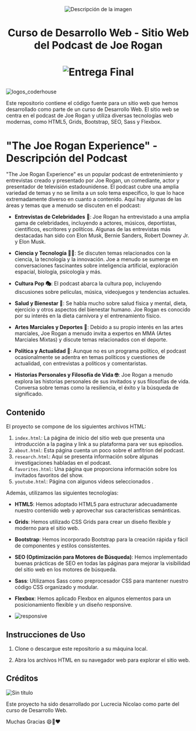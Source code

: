 <div align="center">
  <img src="https://github.com/coquinico/46825/assets/139014533/9011ab2f-87be-447d-ae3e-b7fac848d56c" alt="Descripción de la imagen">
</div>



<div align="center">
  <h1>Curso de Desarrollo Web - Sitio Web del Podcast de Joe Rogan <h1/>
    
  ![Entrega Final](https://img.shields.io/badge/Entrega%20Final-Complete-brightgreen.svg)

</div>





![logos_coderhouse](https://github.com/coquinico/46825/assets/139014533/aacb648d-0823-41f9-bacd-d8e16731baeb)

Este repositorio contiene el código fuente para un sitio web que hemos desarrollado como parte de un curso de Desarrollo Web. El sitio web se centra en el podcast de Joe Rogan y utiliza diversas tecnologías web modernas, como HTML5, Grids, Bootstrap, SEO, Sass y Flexbox.

# "The Joe Rogan Experience" - Descripción del Podcast

"The Joe Rogan Experience" es un popular podcast de entretenimiento y entrevistas creado y presentado por Joe Rogan, un comediante, actor y presentador de televisión estadounidense. El podcast cubre una amplia variedad de temas y no se limita a un solo tema específico, lo que lo hace extremadamente diverso en cuanto a contenido. Aquí hay algunas de las áreas y temas que a menudo se discuten en el podcast:

- **Entrevistas de Celebridades** 🎤: Joe Rogan ha entrevistado a una amplia gama de celebridades, incluyendo a actores, músicos, deportistas, científicos, escritores y políticos. Algunas de las entrevistas más destacadas han sido con Elon Musk, Bernie Sanders, Robert Downey Jr. y Elon Musk.

- **Ciencia y Tecnología 🧑‍🔬**: Se discuten temas relacionados con la ciencia, la tecnología y la innovación. Joe a menudo se sumerge en conversaciones fascinantes sobre inteligencia artificial, exploración espacial, biología, psicología y más.

- **Cultura Pop 🎭**: El podcast abarca la cultura pop, incluyendo discusiones sobre películas, música, videojuegos y tendencias actuales.

- **Salud y Bienestar 🧬**: Se habla mucho sobre salud física y mental, dieta, ejercicio y otros aspectos del bienestar humano. Joe Rogan es conocido por su interés en la dieta carnívora y el entrenamiento físico.

- **Artes Marciales y Deportes 🥊**: Debido a su propio interés en las artes marciales, Joe Rogan a menudo invita a expertos en MMA (Artes Marciales Mixtas) y discute temas relacionados con el deporte.

- **Política y Actualidad 📰**: Aunque no es un programa político, el podcast ocasionalmente se adentra en temas políticos y cuestiones de actualidad, con entrevistas a políticos y comentaristas.

- **Historias Personales y Filosofía de Vida 🤓**: Joe Rogan a menudo explora las historias personales de sus invitados y sus filosofías de vida. Conversa sobre temas como la resiliencia, el éxito y la búsqueda de significado.



## Contenido

El proyecto se compone de los siguientes archivos HTML:

1. `index.html`: La página de inicio del sitio web que presenta una introducción a la pagina y link a su plataforma para ver sus episodios.
2. `about.html`: Esta página cuenta un poco sobre el anfitrion del podcast.
3. `research.html`: Aquí se presenta información sobre algunas investigaciones habladas en el podcast.
4. `favorites.html`: Una página que proporciona información sobre los invitados favoritos del show.
5. `youtube.html`: Página con algunos videos seleccionados .

Además, utilizamos las siguientes tecnologías:

- **HTML5**: Hemos adoptado HTML5 para estructurar adecuadamente nuestro contenido web y aprovechar sus características semánticas.

- **Grids**: Hemos utilizado CSS Grids para crear un diseño flexible y moderno para el sitio web.

- **Bootstrap**: Hemos incorporado Bootstrap para la creación rápida y fácil de componentes y estilos consistentes.

- **SEO (Optimización para Motores de Búsqueda)**: Hemos implementado buenas prácticas de SEO en todas las páginas para mejorar la visibilidad del sitio web en los motores de búsqueda.

- **Sass**: Utilizamos Sass como preprocesador CSS para mantener nuestro código CSS organizado y modular.

- **Flexbox**: Hemos aplicado Flexbox en algunos elementos para un posicionamiento flexible y un diseño responsive.

- ![responsive](https://github.com/coquinico/46825/assets/139014533/19aebec3-b278-49ec-af8b-af6df84b2585)


## Instrucciones de Uso

1. Clone o descargue este repositorio a su máquina local.

2. Abra los archivos HTML en su navegador web para explorar el sitio web.



## Créditos
![Sin título](https://github.com/coquinico/46825/assets/139014533/ebec1f82-e38e-430c-a91b-23c68de86b2c)

Este proyecto ha sido desarrollado por Lucrecia Nicolao como parte del curso de Desarrollo Web.

Muchas Gracias 😄🚀♥️
